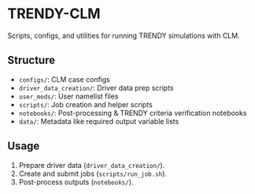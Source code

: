 # TRENDY-CLM

Scripts, configs, and utilities for running TRENDY simulations with CLM.

## Structure
- `configs/`: CLM case configs
- `driver_data_creation/`: Driver data prep scripts
- `user_mods/`: User namelist files
- `scripts/`: Job creation and helper scripts
- `notebooks/`: Post-processing & TRENDY criteria verification notebooks
- `data/`: Metadata like required output variable lists

## Usage
1. Prepare driver data (`driver_data_creation/`).
2. Create and submit jobs (`scripts/run_job.sh`).
3. Post-process outputs (`notebooks/`).